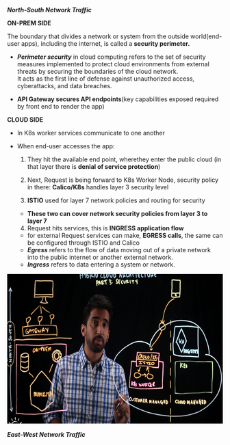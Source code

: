 ***North-South Network Traffic***  

**ON-PREM SIDE**  

The boundary that divides a network or system from the outside world(end-user apps), including the internet, is called a **security perimeter.**
- ***Perimeter security*** in cloud computing refers to the set of security measures implemented to protect cloud environments from external threats by securing the boundaries of the cloud network.  
It acts as the first line of defense against unauthorized access, cyberattacks, and data breaches.

- **API Gateway secures API endpoints**(key capabilities exposed required by front end to render the app)

**CLOUD SIDE**  

- In K8s worker services communicate to one another
- When end-user accesses the app:
  1. They hit the available end point, wherethey enter the public cloud (in that layer there is **denial of service protection**)
     
  2. Next, Request is being forward to K8s Worker Node, security policy in there: **Calico/K8s** handles layer 3 security level
     
  3. **ISTIO** used for layer 7 network policies and routing for security
  - **These two can cover network security policies from layer 3 to layer 7**
    
  4. Request hits services, this is **INGRESS application flow**
    - for external Request services can make, **EGRESS calls**, the same can be configured through ISTIO and Calico
    - ***Egress*** refers to the flow of data moving out of a private network into the public internet or another external network.
    - ***Ingress*** refers to data entering a system or network.

    
<img src="../Images/Screenshot%202025-02-17%20174501.png" height = 350>


***East-West Network Traffic***  
